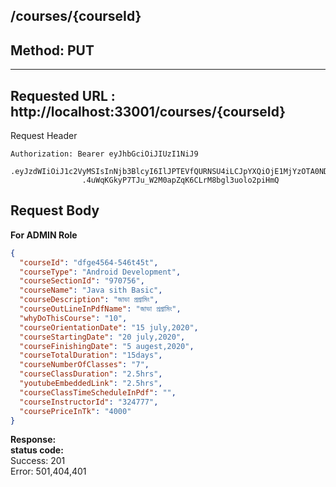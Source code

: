 
##  /courses/{courseId}

## Method: PUT


---
Requested URL : http://localhost:33001/courses/{courseId}<br>
---
Request Header
```
Authorization: Bearer eyJhbGciOiJIUzI1NiJ9
                .eyJzdWIiOiJ1c2VyMSIsInNjb3BlcyI6IlJPTEVfQURNSU4iLCJpYXQiOjE1MjYzOTA0NDMsImV4cCI6MTUyNjQwODQ0M30
                .4uWqKGkyP7TJu_W2M0apZqK6CLrM8bgl3uolo2piHmQ
```
Request Body
--
**For ADMIN Role**
```json
{
  "courseId": "dfge4564-546t45t",
  "courseType": "Android Development",
  "courseSectionId": "970756",
  "courseName": "Java sith Basic",
  "courseDescription": "জাভা প্রগ্রামিং",
  "courseOutLineInPdfName": "জাভা প্রগ্রামিং",
  "whyDoThisCourse": "10",
  "courseOrientationDate": "15 july,2020",
  "courseStartingDate": "20 july,2020",
  "courseFinishingDate": "5 augest,2020",
  "courseTotalDuration": "15days",
  "courseNumberOfClasses": "7",
  "courseClassDuration": "2.5hrs",
  "youtubeEmbeddedLink": "2.5hrs",
  "courseClassTimeScheduleInPdf": "",
  "courseInstructorId": "324777",
  "coursePriceInTk": "4000"
}
```

**Response:** <br>
**status code:**<br>
Success: 201 <br>
Error: 501,404,401 <br>


